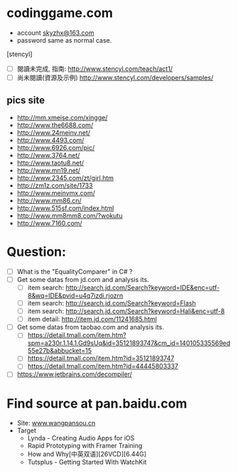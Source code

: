 # codinggame.com
* account skyzhx@163.com
* password same as normal case.

[stencyl]
- [ ] 閱讀未完成, 指南: http://www.stencyl.com/teach/act1/
- [ ] 尚未閱讀(資源及示例) http://www.stencyl.com/developers/samples/

## pics site
* http://mm.xmeise.com/xingge/
* http://www.the6688.com/
* http://www.24meinv.net/
* http://www.4493.com/
* http://www.6926.com/pic/
* http://www.3764.net/
* http://www.taotu8.net/
* http://www.mn19.net/
* http://www.2345.com/zt/girl.htm
* http://zm1z.com/site/1733
* http://www.meinvmx.com/
* http://www.mm86.cn/
* http://www.515sf.com/index.html
* http://www.mm8mm8.com/?wokutu
* http://www.7160.com/

# Question:
- [ ] What is the "EqualityComparer" in C# ?
- [ ] Get some datas from jd.com and analysis its.
  - [ ] item search: http://search.jd.com/Search?keyword=IDE&enc=utf-8&wq=IDE&pvid=u4q7izdi.rjozrn
  - [ ] item search: http://search.jd.com/Search?keyword=Flash
  - [ ] item search: http://search.jd.com/Search?keyword=Hali&enc=utf-8
  - [ ] item detail: http://item.jd.com/11241685.html
- [ ] Get some datas from taobao.com and analysis its.
  - [ ] https://detail.tmall.com/item.htm?spm=a230r.1.14.1.Gd9sUq&id=35121893747&cm_id=140105335569ed55e27b&abbucket=15
  - [ ] https://detail.tmall.com/item.htm?id=35121893747
  - [ ] https://detail.tmall.com/item.htm?id=44445803337
- [ ] https://www.jetbrains.com/decompiler/

# Find source at pan.baidu.com
* Site: www.wangpansou.cn
* Target
  * Lynda - Creating Audio Apps for iOS
  * Rapid Prototyping with Framer Training
  * How and Why[中英双语][26VCD][6.44G]
  * Tutsplus - Getting Started With WatchKit
